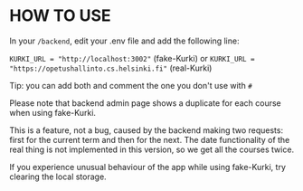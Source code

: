 HOW TO USE
==========

In your ```/backend```, edit your .env file and add the following line:

```KURKI_URL = "http://localhost:3002"``` (fake-Kurki) or
```KURKI_URL = "https://opetushallinto.cs.helsinki.fi"``` (real-Kurki)

Tip: you can add both and comment the one you don't use with ```#```

Please note that backend admin page shows a duplicate for each course when using fake-Kurki. 

This is a feature, not a bug, caused by the backend making two requests: first for the current term and then for the next.
The date functionality of the real thing is not implemented in this version, so we get all the courses twice.

If you experience unusual behaviour of the app while using fake-Kurki, try clearing the local storage.
